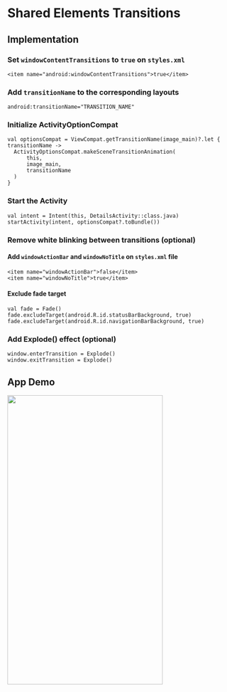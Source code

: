 # Shared Elements Transitions

## Implementation
### Set `windowContentTransitions` to `true` on `styles.xml`
```
<item name="android:windowContentTransitions">true</item>
```
### Add `transitionName` to the corresponding layouts
```
android:transitionName="TRANSITION_NAME"
```
### Initialize ActivityOptionCompat
```
val optionsCompat = ViewCompat.getTransitionName(image_main)?.let { transitionName ->
  ActivityOptionsCompat.makeSceneTransitionAnimation(
      this,
      image_main,
      transitionName
  )
}
```
### Start the Activity
```
val intent = Intent(this, DetailsActivity::class.java)
startActivity(intent, optionsCompat?.toBundle())
```
### Remove white blinking between transitions (optional)
#### Add `windowActionBar` and `windowNoTitle` on `styles.xml` file
```
<item name="windowActionBar">false</item>
<item name="windowNoTitle">true</item>
```
#### Exclude fade target
```
val fade = Fade()
fade.excludeTarget(android.R.id.statusBarBackground, true)
fade.excludeTarget(android.R.id.navigationBarBackground, true)
```
### Add Explode() effect (optional)
```
window.enterTransition = Explode()
window.exitTransition = Explode()
```

## App Demo
<img src="https://i.gyazo.com/2fd8d01adfbc1f098657b25b76e98be6.gif" width="350px" height="650px"/>
